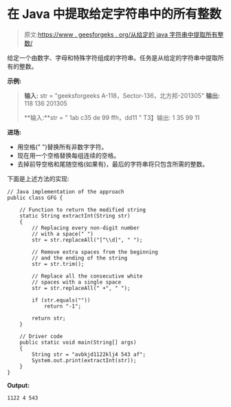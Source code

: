 # 在 Java 中提取给定字符串中的所有整数

> 原文:[https://www . geesforgeks . org/从给定的 java 字符串中提取所有整数/](https://www.geeksforgeeks.org/extract-all-integers-from-the-given-string-in-java/)

给定一个由数字、字母和特殊字符组成的字符串。任务是从给定的字符串中提取所有的整数。

**示例:**

> **输入:** str = "geeksforgeeks A-118，Sector-136，北方邦-201305"
> **输出:** 118 136 201305
> 
> **输入:**str = " 1ab c35 de 99 ffh，dd11 "
> T3】输出: 1 35 99 11

**进场:**

*   用空格(" ")替换所有非数字字符。
*   现在用一个空格替换每组连续的空格。
*   去掉前导空格和尾随空格(如果有)，最后的字符串将只包含所需的整数。

下面是上述方法的实现:

```
// Java implementation of the approach
public class GFG {

    // Function to return the modified string
    static String extractInt(String str)
    {
        // Replacing every non-digit number
        // with a space(" ")
        str = str.replaceAll("[^\\d]", " ");

        // Remove extra spaces from the beginning
        // and the ending of the string
        str = str.trim();

        // Replace all the consecutive white
        // spaces with a single space
        str = str.replaceAll(" +", " ");

        if (str.equals(""))
            return "-1";

        return str;
    }

    // Driver code
    public static void main(String[] args)
    {
        String str = "avbkjd1122klj4 543 af";
        System.out.print(extractInt(str));
    }
}
```

**Output:**

```
1122 4 543

```